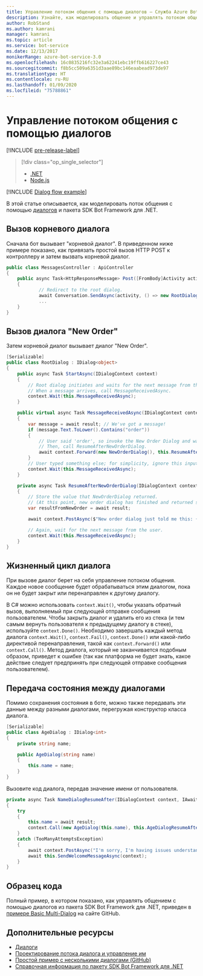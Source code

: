 ```yaml
---
title: Управление потоком общения с помощью диалогов — Служба Azure Bot
description: Узнайте, как моделировать общение и управлять потоком общения с помощью диалогов и пакета SDK Bot Framework для .NET.
author: RobStand
ms.author: kamrani
manager: kamrani
ms.topic: article
ms.service: bot-service
ms.date: 12/13/2017
monikerRange: azure-bot-service-3.0
ms.openlocfilehash: 16c0835216fc32e3a62241ebc19ffb616227ce43
ms.sourcegitcommit: f8b5cc509a6351d3aae89bc146eaabead973de97
ms.translationtype: HT
ms.contentlocale: ru-RU
ms.lasthandoff: 01/09/2020
ms.locfileid: "75788861"
---
```

# <a name="manage-conversation-flow-with-dialogs"></a>Управление потоком общения с помощью диалогов

[!INCLUDE [pre-release-label](../includes/pre-release-label-v3.md)]

> [!div class="op_single_selector"]
> - [.NET](../dotnet/bot-builder-dotnet-manage-conversation-flow.md)
> - [Node.js](../nodejs/bot-builder-nodejs-dialog-manage-conversation-flow.md)

[!INCLUDE [Dialog flow example](../includes/snippet-dotnet-manage-conversation-flow-intro.md)]

В этой статье описывается, как моделировать поток общения с помощью [диалогов](bot-builder-dotnet-dialogs.md) и пакета SDK Bot Framework для .NET. 

## <a name="invoke-the-root-dialog"></a>Вызов корневого диалога

Сначала бот вызывает "корневой диалог". В приведенном ниже примере показано, как привязать простой вызов HTTP POST к контроллеру и затем вызвать корневой диалог. 

```cs
public class MessagesController : ApiController
{
    public async Task<HttpResponseMessage> Post([FromBody]Activity activity)
    {
            // Redirect to the root dialog.
            await Conversation.SendAsync(activity, () => new RootDialog()); 
            ...
    }
}
```

## <a name="invoke-the-new-order-dialog"></a>Вызов диалога "New Order"

Затем корневой диалог вызывает диалог "New Order". 

```cs
[Serializable]
public class RootDialog : IDialog<object>
{
    public async Task StartAsync(IDialogContext context)
    {
        // Root dialog initiates and waits for the next message from the user. 
        // When a message arrives, call MessageReceivedAsync.
        context.Wait(this.MessageReceivedAsync); 
    }

    public virtual async Task MessageReceivedAsync(IDialogContext context, IAwaitable<IMessageActivity> result)
    {
        var message = await result; // We've got a message!
        if (message.Text.ToLower().Contains("order"))
        {
            // User said 'order', so invoke the New Order Dialog and wait for it to finish.
            // Then, call ResumeAfterNewOrderDialog.
            await context.Forward(new NewOrderDialog(), this.ResumeAfterNewOrderDialog, message, CancellationToken.None);
        }
        // User typed something else; for simplicity, ignore this input and wait for the next message.
        context.Wait(this.MessageReceivedAsync);
    }

    private async Task ResumeAfterNewOrderDialog(IDialogContext context, IAwaitable<string> result)
    {
        // Store the value that NewOrderDialog returned. 
        // (At this point, new order dialog has finished and returned some value to use within the root dialog.)
        var resultFromNewOrder = await result;

        await context.PostAsync($"New order dialog just told me this: {resultFromNewOrder}");

        // Again, wait for the next message from the user.
        context.Wait(this.MessageReceivedAsync);
    }
}
```

## <a id="dialog-lifecycle"></a> Жизненный цикл диалога

При вызове диалог берет на себя управление потоком общения. Каждое новое сообщение будет обрабатываться этим диалогом, пока он не будет закрыт или перенаправлен к другому диалогу. 

В C# можно использовать `context.Wait()`, чтобы указать обратный вызов, выполняемый при следующей отправке сообщения пользователем. Чтобы закрыть диалог и удалить его из стека (и тем самым вернуть пользователя к предыдущему диалогу в стеке), используйте `context.Done()`. Необходимо завершать каждый метод диалога `context.Wait()`, `context.Fail()`, `context.Done()` или какой-либо директивой перенаправления, такой как `context.Forward()` или `context.Call()`. Метод диалога, который не заканчивается подобным образом, приведет к ошибке (так как платформа не будет знать, какое действие следует предпринять при следующей отправке сообщения пользователем).

## <a name="passing-state-between-dialogs"></a>Передача состояния между диалогами

Помимо сохранения состояния в боте, можно также передавать эти данные между разными диалогами, перегружая конструктор класса диалога.

```cs
[Serializable]
public class AgeDialog : IDialog<int>
{
    private string name;

    public AgeDialog(string name)
    {
        this.name = name;
    }
}
 ```

Вызовите код диалога, передав значение имени от пользователя.

```cs
private async Task NameDialogResumeAfter(IDialogContext context, IAwaitable<string> result)
{
    try
    {
        this.name = await result;
        context.Call(new AgeDialog(this.name), this.AgeDialogResumeAfter);
    }
    catch (TooManyAttemptsException)
    {
        await context.PostAsync("I'm sorry, I'm having issues understanding you. Let's try again.");
        await this.SendWelcomeMessageAsync(context);
    }
}
```

## <a name="sample-code"></a>Образец кода 

Полный пример, в котором показано, как управлять общением с помощью диалогов из пакета SDK Bot Framework для .NET, приведен в [примере Basic Multi-Dialog](https://aka.ms/v3cs-MultiDialog-Sample) на сайте GitHub.

## <a name="additional-resources"></a>Дополнительные ресурсы

- [Диалоги](bot-builder-dotnet-dialogs.md)
- [Проектирование потока диалога и управление им](../bot-service-design-conversation-flow.md)
- [Простой пример с несколькими диалогами (GitHub)](https://aka.ms/v3cs-MultiDialog-Sample)
- <a href="/dotnet/api/?view=botbuilder-3.11.0" target="_blank">Справочная информация по пакету SDK Bot Framework для .NET</a>

